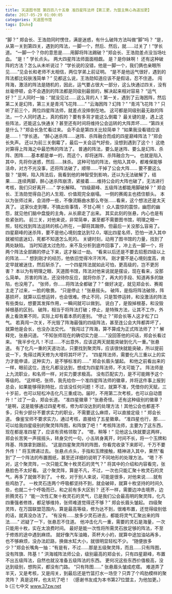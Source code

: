 ```yaml
---
title: 天道图书馆 第四百八十五章 准四星阵法师【第三更，为盟主無心為道加更】
date: 2017-05-29 01:00:05
categories: 天道图书馆
tags: [Duke]
---
```


“脚？”
郑会长、王浩勋同时愣住，满是迷惑，有什么破阵方法叫做“脚”吗？
“是，从第一关到第四关，遇到的阵法，一脚一个，然后、然后，就……过关了！”学长道。
“一脚一个？你的意思是……用脚将阵法踢破？”郑会长、王浩勋差点没当场吐血。
“是！”
学长点头。
两大四星阵法师面面相觑。
是？是你妹啊！
还有这种破阵的方法？怎么从未听说过？
“学长说的没错，他是一脚一个，我们俩也亲眼所见……”见会长和老师不太相信，两位学弟上前证明。
“是不是他运气很好，遇到的阵法都比较肤浅简单？”
见都这么说，王浩勋知道应该不是假话，忍不住道。
闯阵海，激活的阵法是随机的，因此，运气要占很大一部分，这么快通过四关，没有丝毫停顿，会不会遇到的阵法都是同级别最弱的，解决起来相对容易？
“运气好？”
三人同时一抽：“就没见过……这么背的人！第一关，遇到了云海困阵，然后第二关是幻阵，第三关是青鸿飞花阵……”
“云海困阵？幻阵？”
“青鸿飞花阵？”
只听了前三个，两位四星阵法师，就差点没摔倒在地。
这可都是同级别最无敌的阵法，一个人同时遇上，真的假的？要有多背才能这么倒霉？
最关键的是，遇上这些阵法，还能这么快通关？甚至还有时间将维持公会运转的大阵弄坏……
“第四关是什么？”郑会长急忙看过来。
会不会是第四关比较简单？
“如果我没看错应该是……！”学长道。
“醉心迷杀阵……迷阵、杀阵融合而成的四星巅峰阵法？”郑会长失声。
还以为前三关倒霉了，最后一关会运气好些，没想到遇到了这个！
这绝对算得上阵海之中最恐怖的阵法了。
普通的阵法，要么是迷阵、要么是幻阵、杀阵、困阵……基本都是单一的，而这个，却将迷阵、杀阵融合为一。
也就是陷入其中，先将你迷惑，然后……抹杀。
这种可怕的阵法，他陷入其中，都难保能够活命，对方不光没事，还将阵法破了，顺带……干掉了公会大阵……
要不要这么狠？
“是啊，陷入阵法后，我看到他的神智受到影响，还以为无法破解了，结果……连续两脚，醉心迷杀阵崩溃，紧接着……维持公会的大阵也破了，无法进行考核，我们只好离开……”
学长解释。
“四级巅峰、五级阵法都能用脚破掉？”
郑会长、王浩勋觉得自己的人生观、价值观完全崩塌。
一侧的赛阁主也捂住额头。
本以为张师过来，会消停一些，不像流觞曲水那么夸张……看来，这个想法还是太天真了。
这家伙走到哪，不搞出些事情，不甘心啊！
众人震惊的震惊，幽怨的幽怨，就见他们脑中盘旋的主角，从长廊走了出来。
其实此刻的张悬，内心也是有些紧张的。
前三关，对他来说，非常简单，甚至都不需要图书馆，明理之眼一照，轻松找到阵法运转的核心所在，一脚将其踹停。但最后一关没那么容易了。
四星巅峰的迷杀阵，要不是他心境刻度达到12.0，堪比四星名师，恐怕一进入其中就被彻底迷幻，死都不知道怎么死的。
关键时刻，动用了图书馆的力量，找到了两处缺陷。
当时知道太过危险，来不及分析到底咋回事了，冲上去一脚一个，将两个阵法全部踢的停止下来，这才躲过一劫。
“看来以后还是不要去招惹四级以上的阵法……”
想到刚才的经历，他依旧觉得冷汗涔涔。
刚才要不是心境刻度高，肯定早就被迷住，然后斩杀了。
一个四星阵法就如此可怕，更高级的，岂不更厉害？
本以为有明理之眼、天道图书馆，阵法对他来说就是摆设，现在看来，没那么简单。
厉害的阵法，还没待你反应，就将你杀了，再大的手段、知道再多的缺陷，也没用了。
“张师，你……将阵法全都破了？”
做好决定，就见郑会长、赛阁主走了过来，一脸的敬畏。
“只是停止！”张悬摇头。
破阵，是指将阵法破除，阵基损坏，就算以后想运转，也会很难。停止不同，只是暂停运转，和没激活的阵法有些类似，想要其发挥作用，一瞬间就可以做到。
说白了，是毁掉根基，和没毁掉根基的区别。
破阵，相当于将阵法打破；停止，是特殊方法，让其不工作，外表上看效果不同，实际上却有着本质的差别。
“停止？”郑会长等人这才松了口气。
若真闯一次关，不光毁了阵海最强的四级阵法，甚至连公会大阵都弄坏了，就算他是会长，也没办法交代。
“我闯过了阵海，算不算成为正式阵法师了？”
解释完，张悬问道。
“不知张师现在的确切实力是……”没回答他的问话，郑会长看过来。
“我半步化凡！不过……不出意外，应该这两天就能突破到化凡一重。”张悬道。
有了化凡一重的天道功法，只要找到聚灵阵，应该很快就能突破，所以提前说一下，免得过两天修为大增将其吓坏了。
“四星阵法师，需要化凡三重以上的实力才能申请，这种实力，是不够标准的……”
郑会长眉头皱起。
和他之前看出来的一样，眼前这位，连化凡都没达到，想成为四星阵法师，不太可能了。
阵法师是上九流职业，和名师一样，对实力要求极高。
没有匹配实力，是不可能赐予这个等级的。
“这样吧，张师，我先给你一个准四星阵法师的徽章，并将这件事上报到总会，如果能够得到特批，应该没任何问题！不过，就算不准，凭借你的天赋，三十岁前，也可以轻松冲击化凡三重成功。届时，不用第二次考核，也可以自动晋升！”
过了一会，郑会长道。
“准四星徽章？”张悬奇怪。
还有这种级别的徽章？
“是啊，这是能够通过四星考核，修为却没达到的处理方法！其他公会也都差不多，只有少部分不要求实力的职业，不需要这么麻烦，可以直接定级！”
郑会长道。
像鉴宝师不要求实力，通过考核，直接给了五星徽章。
“准四星也行，那……可以给我四星级别的聚灵阵阵图，和阵旗了吧！”
考核阵法师，主要为了这东西，现在都是准四星了，应该有资格领取了。
“嗯，稍等！”
见他这么快就要这两样，郑会长苦笑一声摇摇头，转身交代一句，小五转身离开，时间不长，将一个玉牌和阵基、阵旗拿到跟前。
“这是四星聚灵阵的阵图，你看完收录下来即可，千万不要外传！”
将玉牌递过去。
张悬点点头，手指和玉牌接触，精神进入其中，果然“看到”了一个阵法的布置图纸，甚至还详细的说明了不同地形的处理方法。
“嗯？不对，这个聚灵阵，一次只能汇聚十枚灵石的灵气？”
将其中的介绍和内容看完，张悬脸色不太好看。
这个聚灵阵，算是不凡，不过，一次也只能汇聚十枚灵石的灵气，再多了就做不到了。
十枚，对于别人来说，可能是很多，对他来说……就有些鸡肋了。
一枚灵石连两个呼吸都坚持不到，就会破碎，就算十枚坚持的时间久些，也就二十个呼吸而已，和之前有多大区别？
还不一样，需要边冲击境界，边折腾灵石？
“能一次性汇聚十枚灵石的灵气，已是我们公会最高明的聚灵阵，化凡四重强者修炼，都足够维持，张师难道觉得还不够？”
郑会长眉头皱起。
四级聚灵阵，在万国联盟范围内，算是最高等级，修为达不到，很难布置，还觉得级别低的话，就真没办法了。
“有没有……放多少灵石进去，都能将灵气汇聚出来的阵法……”
迟疑了一下，张悬忍不住道。
他冲击化凡一重，需要的灵石是海量，一次只能用十枚，实在太浪费时间。
最好是能一次性将所需灵石放足够的阵法，不至于修炼的途中遇到麻烦。
就好像汽车油箱，茶杯大小的，就算中途加油站再多，也不够麻烦，没办法赶路，换做水缸大小，就很明显轻松不少。
“随便放多少？”郑会长嘴角一抽：“有是有，不过……那是五级聚灵阵，而且……只有阵图，没有阵旗、阵基！”
洪海城阵法师公会，级别最高的郑会长，只有四星巅峰，布置不出五级阵法，自然也就没准备五级阵法的东西。
更何况这些东西价值极高，没达到级别，想购买，都没有门路。
“只有阵图……”
张悬眉头皱成疙瘩。
难道弄了半天，又是考核，又是闯关，到最后还是竹篮打水一场空？只弄了个鸡肋模样的聚灵阵？
真是这样，也太坑了吧！
（感谢书友成为本书第27位盟主，为他加更。）
b
(三七中文 www.37zw.net